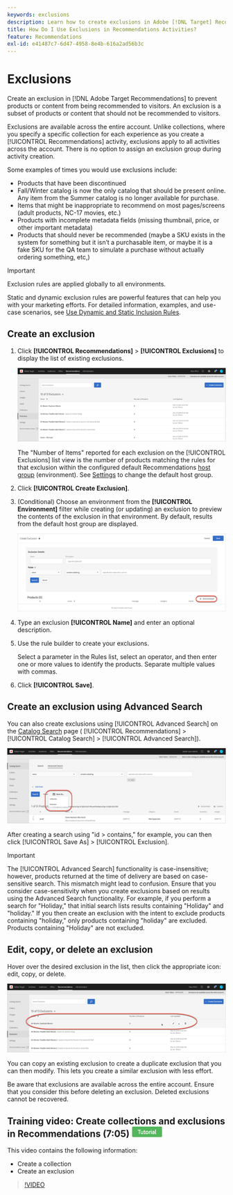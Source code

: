 ```yaml
---
keywords: exclusions
description: Learn how to create exclusions in Adobe [!DNL Target] Recommendations to prevent products or content from being recommended to visitors.
title: How Do I Use Exclusions in Recommendations Activities?
feature: Recommendations
exl-id: e41487c7-6d47-4958-8e4b-616a2ad56b3c
---
```

# Exclusions

Create an exclusion in [!DNL Adobe Target Recommendations] to prevent products or content from being recommended to visitors. An exclusion is a subset of products or content that should not be recommended to visitors.

Exclusions are available across the entire account. Unlike collections, where you specify a specific collection for each experience as you create a [!UICONTROL Recommendations] activity, exclusions apply to all activities across the account. There is no option to assign an exclusion group during activity creation.

Some examples of times you would use exclusions include:

* Products that have been discontinued
* Fall/Winter catalog is now the only catalog that should be present online. Any item from the Summer catalog is no longer available for purchase.
* Items that might be inappropriate to recommend on most pages/screens (adult products, NC-17 movies, etc.)
* Products with incomplete metadata fields (missing thumbnail, price, or other important metadata)
* Products that should never be recommended (maybe a SKU exists in the system for something but it isn’t a purchasable item, or maybe it is a fake SKU for the QA team to simulate a purchase without actually ordering something, etc,)

>[!IMPORTANT]
>
>Exclusion rules are applied globally to all environments.
>
>Static and dynamic exclusion rules are powerful features that can help you with your marketing efforts. For detailed information, examples, and use-case scenarios, see [Use Dynamic and Static Inclusion Rules](/help/main/c-recommendations/c-algorithms/use-dynamic-and-static-inclusion-rules.md#concept_4CB5C0FA705D4E449BD0B37B3D987F9F).

## Create an exclusion

1. Click **[!UICONTROL Recommendations]** > **[!UICONTROL Exclusions]** to display the list of existing exclusions.

   ![](assets/exclusions_list.png)

   The "Number of Items" reported for each exclusion on the [!UICONTROL Exclusions] list view is the number of products matching the rules for that exclusion within the configured default Recommendations [host group](/help/main/administrating-target/hosts.md) (environment). See [Settings](https://developer.adobe.com/target/implement/recommendations/) to change the default host group.

1. Click **[!UICONTROL Create Exclusion]**.

1. (Conditional) Choose an environment from the **[!UICONTROL Environment]** filter while creating (or updating) an exclusion to preview the contents of the exclusion in that environment. By default, results from the default host group are displayed.

   ![Create Exclusion](/help/main/c-recommendations/c-products/assets/CreateExclusion.png)

1. Type an exclusion **[!UICONTROL Name]** and enter an optional description.

1. Use the rule builder to create your exclusions.

   Select a parameter in the Rules list, select an operator, and then enter one or more values to identify the products. Separate multiple values with commas.

1. Click **[!UICONTROL Save]**.

## Create an exclusion using Advanced Search

You can also create exclusions using [!UICONTROL Advanced Search] on the [Catalog Search](/help/main/c-recommendations/c-products/catalog-search.md#save-as) page ( [!UICONTROL Recommendations] > [!UICONTROL Catalog Search] > [!UICONTROL Advanced Search]). 

![Save as dialog](/help/main/c-recommendations/c-products/assets/save-as.png)

After creating a search using "id > contains," for example, you can then click [!UICONTROL Save As] > [!UICONTROL Exclusion].

>[!IMPORTANT]
>
>The [!UICONTROL Advanced Search] functionality is case-insensitive; however, products returned at the time of delivery are based on case-sensitive search. This mismatch might lead to confusion. Ensure that you consider case-sensitivity when you create exclusions based on results using the Advanced Search functionality. For example, if you perform a search for "Holiday," that initial search lists results containing "Holiday" and "holiday." If you then create an exclusion with the intent to exclude products containing "holiday," only products containing "holiday" are excluded. Products containing "Holiday" are not excluded.

## Edit, copy, or delete an exclusion

Hover over the desired exclusion in the list, then click the appropriate icon: edit, copy, or delete.

![Hover icons for an exclusion](/help/main/c-recommendations/c-products/assets/hover-exclusions.png)

You can copy an existing exclusion to create a duplicate exclusion that you can then modify. This lets you create a similar exclusion with less effort.

Be aware that exclusions are available across the entire account. Ensure that you consider this before deleting an exclusion. Deleted exclusions cannot be recovered.

## Training video: Create collections and exclusions in Recommendations (7:05) ![Tutorial badge](/help/main/assets/tutorial.png)

This video contains the following information:

* Create a collection
* Create an exclusion

>[!VIDEO](https://video.tv.adobe.com/v/27689)
